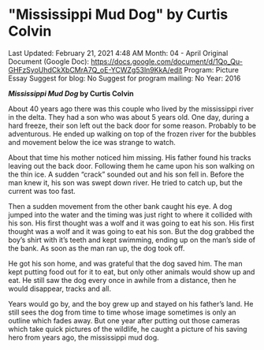 # "Mississippi Mud Dog" by Curtis Colvin

Last Updated: February 21, 2021 4:48 AM
Month: 04 - April
Original Document (Google Doc): https://docs.google.com/document/d/1Qo_Qu-GHFzSyoUhdCkXbCMrA7Q_oE-YCWZg53ln9KkA/edit
Program: Picture Essay
Suggest for blog: No
Suggest for program mailing: No
Year: 2016

***Mississippi Mud Dog* by Curtis Colvin**

About 40 years ago there was this couple who lived by the mississippi river in the delta. They had a son who was about 5 years old. One day, during a hard freeze, their son left out the back door for some reason. Probably to be adventurous. He ended up walking on top of the frozen river for the bubbles and movement below the ice was strange to watch.

About that time his mother noticed him missing. His father found his tracks leaving out the back door. Following them he came upon his son walking on the thin ice. A sudden “crack” sounded out and his son fell in. Before the man knew it, his son was swept down river. He tried to catch up, but the current was too fast.

Then a sudden movement from the other bank caught his eye. A dog jumped into the water and the timing was just right to where it collided with his son. His first thought was a wolf and it was going to eat his son. His first thought was a wolf and it was going to eat his son. But the dog grabbed the boy’s shirt with it’s teeth and kept swimming, ending up on the man’s side of the bank. As soon as the man ran up, the dog took off.

He got his son home, and was grateful that the dog saved him. The man kept putting food out for it to eat, but only other animals would show up and eat. He still saw the dog every once in awhile from a distance, then he would disappear, tracks and all.

Years would go by, and the boy grew up and stayed on his father’s land. He still sees the dog from time to time whose image sometimes is only an outline which fades away. But one year after putting out those cameras which take quick pictures of the wildlife, he caught a picture of his saving hero from years ago, the mississippi mud dog.